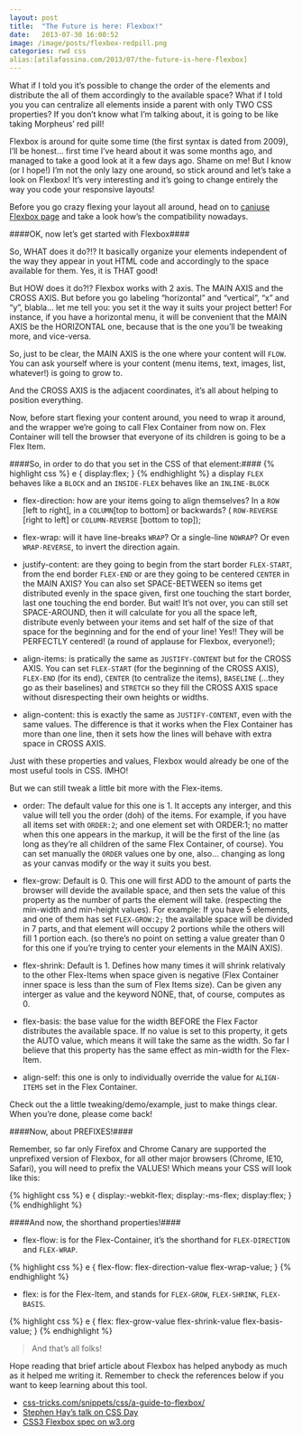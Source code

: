 ```yaml
---
layout: post
title:  "The Future is here: Flexbox!"
date:   2013-07-30 16:00:52
image: /image/posts/flexbox-redpill.png
categories: rwd css
alias:[atilafassina.com/2013/07/the-future-is-here-flexbox]
---
```

What if I told you it’s possible to change the order of the elements and distribute the all of them accordingly to the available space? What if I told you you can centralize all elements inside a parent with only TWO CSS properties? If you don’t know what I’m talking about, it is going to be like taking Morpheus’ red pill!

Flexbox is around for quite some time (the first syntax is dated from 2009), I’ll be honest… first time I’ve heard about it was some months ago, and managed to take a good look at it a few days ago. Shame on me! But I know (or I hope!) I’m not the only lazy one around, so stick around and let’s take a look on Flexbox! It’s very interesting and it’s going to change entirely the way you code your responsive layouts!

Before you go crazy flexing your layout all around, head on to [caniuse Flexbox page](http://caniuse.com/flexbox) and take a look how’s the compatibility nowadays.

####OK, now let’s get started with Flexbox####

So, WHAT does it do?!? It basically organize your elements independent of the way they appear in yout HTML code and accordingly to the space available for them. Yes, it is THAT good!

But HOW does it do?!? Flexbox works with 2 axis. The MAIN AXIS and the CROSS AXIS. But before you go labeling “horizontal” and “vertical”, “x” and “y”, blabla… let me tell you: you set it the way it suits your project better! For instance, if you have a horizontal menu, it will be convenient that the MAIN AXIS be the HORIZONTAL one, because that is the one you’ll be tweaking more, and vice-versa.

So, just to be clear, the MAIN AXIS is the one where your content will ``FLOW``. You can ask yourself where is your content (menu items, text, images, list, whatever!) is going to grow to.

And the CROSS AXIS is the adjacent coordinates, it’s all about helping to position everything.

Now, before start flexing your content around, you need to wrap it around, and the wrapper we’re going to call Flex Container from now on. Flex Container will tell the browser that everyone of its children is going to be a Flex Item.

####So, in order to do that you set in the CSS of that element:####
{% highlight css %}
e {
    display:flex;
}
{% endhighlight %}
a display ``FLEX`` behaves like a ``BLOCK`` and an ``INSIDE-FLEX`` behaves like an ``INLINE-BLOCK`` 

- flex-direction: how are your items going to align themselves? In a ``ROW`` [left to right], in a ``COLUMN``[top to bottom] or backwards? ( ``ROW-REVERSE`` [right to left] or ``COLUMN-REVERSE`` [bottom to top]);

- flex-wrap: will it have line-breaks ``WRAP``? Or a single-line ``NOWRAP``? Or even ``WRAP-REVERSE``, to invert the direction again.

- justify-content: are they going to begin from the start border ``FLEX-START``, from the end border ``FLEX-END`` or are they going to be centered ``CENTER`` in the MAIN AXIS? You can also set SPACE-BETWEEN so items get distributed evenly in the space given, first one touching the start border, last one touching the end border. But wait! It’s not over, you can still set SPACE-AROUND, then it will calculate for you all the space left, distribute evenly between your items and set half of the size of that space for the beginning and for the end of your line! Yes!! They will be PERFECTLY centered! (a round of applause for Flexbox, everyone!);

- align-items: is pratically the same as ``JUSTIFY-CONTENT`` but for the CROSS AXIS. You can set ``FLEX-START`` (for the beginning of the CROSS AXIS), ``FLEX-END`` (for its end), ``CENTER`` (to centralize the items), ``BASELINE`` (…they go as their baselines) and ``STRETCH`` so they fill the CROSS AXIS space without disrespecting their own heights or widths.

- align-content: this is exactly the same as ``JUSTIFY-CONTENT``, even with the same values. The difference is that it works when the Flex Container has more than one line, then it sets how the lines will behave with extra space in CROSS AXIS.

Just with these properties and values, Flexbox would already be one of the most useful tools in CSS. IMHO!

But we can still tweak a little bit more with the Flex-items.

- order: The default value for this one is 1. It accepts any interger, and this value will tell you the order (doh) of the items. For example, if you have all items set with ``ORDER:2``; and one element set with ORDER:1; no matter when this one appears in the markup, it will be the first of the line (as long as they’re all children of the same Flex Container, of course). You can set manually the ``ORDER`` values one by one, also… changing as long as your canvas modify or the way it suits you best.

- flex-grow: Default is 0. This one will first ADD to the amount of parts the browser will devide the available space, and then sets the value of this property as the number of parts the element will take. (respecting the min-width and min-height values). For example: If you have 5 elements, and one of them has set ``FLEX-GROW:2;`` the available space will be divided in 7 parts, and that element will occupy 2 portions while the others will fill 1 portion each. (so there’s no point on setting a value greater than 0 for this one if you’re trying to center your elements in the MAIN AXIS).

- flex-shrink: Default is 1. Defines how many times it will shrink relativaly to the other Flex-Items when space given is negative (Flex Container inner space is less than the sum of Flex Items size). Can be given any interger as value and the keyword NONE, that, of course, computes as 0.

- flex-basis: the base value for the width BEFORE the Flex Factor distributes the available space. If no value is set to this property, it gets the AUTO value, which means it will take the same as the width. So far I believe that this property has the same effect as min-width for the Flex-Item.

- align-self: this one is only to individually override the value for ``ALIGN-ITEMS`` set in the Flex Container.

Check out the a little tweaking/demo/example, just to make things clear. When you’re done, please come back!

####Now, about PREFIXES!####

Remember, so far only Firefox and Chrome Canary are supported the unprefixed version of Flexbox, for all other major browsers (Chrome, IE10, Safari), you will need to prefix the VALUES! Which means your CSS will look like this:

{% highlight css %}
e {
    display:-webkit-flex;
    display:-ms-flex;
    display:flex;
}
{% endhighlight %}

####And now, the shorthand properties!####

- flex-flow: is for the Flex-Container, it’s the shorthand for ``FLEX-DIRECTION`` and ``FLEX-WRAP``.

{% highlight css %}
e {
    flex-flow: flex-direction-value flex-wrap-value;
}
{% endhighlight %}

- flex: is for the Flex-Item, and stands for ``FLEX-GROW``, ``FLEX-SHRINK``, ``FLEX-BASIS``.

{% highlight css %}
e {
    flex: flex-grow-value flex-shrink-value flex-basis-value;
}
{% endhighlight %}

>And that’s all folks!

Hope reading that brief article about Flexbox has helped anybody as much as it helped me writing it. Remember to check the references below if you want to keep learning about this tool.

<ul>
	<li>
		<a href="http://css-tricks.com/snippets/css/a-guide-to-flexbox/" target="_blank">css-tricks.com/snippets/css/a-guide-to-flexbox/</a>
	</li>
	<li>
		<a href="http://vimeo.com/69531447" target="_blank">Stephen Hay’s talk on CSS Day</a>
	</li>
	<li>
		<a href="http://www.w3.org/TR/css3-flexbox/" target="_blank">CSS3 Flexbox spec on w3.org</a>
	</li>
</ul>